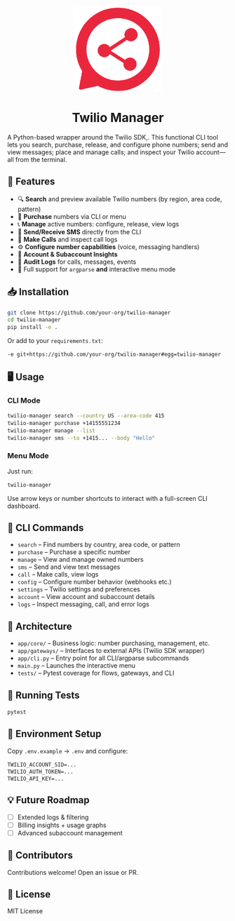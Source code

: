 
<p align="center">
  <img src="assets/logo.png" alt="Twilio Manager Logo" width="200" />
</p>

<h1 align="center">Twilio Manager</h1>

A Python-based wrapper around the Twilio SDK,. This functional CLI tool lets you search, purchase, release, and configure phone numbers; send and view messages; place and manage calls; and inspect your Twilio account—all from the terminal.

## 🚀 Features

- 🔍 **Search** and preview available Twilio numbers (by region, area code, pattern)
- 🛒 **Purchase** numbers via CLI or menu
- 📞 **Manage** active numbers: configure, release, view logs
- 💬 **Send/Receive SMS** directly from the CLI
- 📲 **Make Calls** and inspect call logs
- ⚙️ **Configure number capabilities** (voice, messaging handlers)
- 🧾 **Account & Subaccount Insights**
- 📜 **Audit Logs** for calls, messages, events
- 🧩 Full support for `argparse` **and** interactive menu mode

## 📥 Installation

```bash
git clone https://github.com/your-org/twilio-manager
cd twilio-manager
pip install -e .
```

Or add to your `requirements.txt`:
```
-e git+https://github.com/your-org/twilio-manager#egg=twilio-manager
```

## 🖥️ Usage

### CLI Mode

```bash
twilio-manager search --country US --area-code 415
twilio-manager purchase +14155551234
twilio-manager manage --list
twilio-manager sms --to +1415... --body "Hello"
```

### Menu Mode

Just run:

```bash
twilio-manager
```

Use arrow keys or number shortcuts to interact with a full-screen CLI dashboard.

## 📂 CLI Commands

- `search` – Find numbers by country, area code, or pattern
- `purchase` – Purchase a specific number
- `manage` – View and manage owned numbers
- `sms` – Send and view text messages
- `call` – Make calls, view logs
- `config` – Configure number behavior (webhooks etc.)
- `settings` – Twilio settings and preferences
- `account` – View account and subaccount details
- `logs` – Inspect messaging, call, and error logs

## 🧠 Architecture

- `app/core/` – Business logic: number purchasing, management, etc.
- `app/gateways/` – Interfaces to external APIs (Twilio SDK wrapper)
- `app/cli.py` – Entry point for all CLI/argparse subcommands
- `main.py` – Launches the interactive menu
- `tests/` – Pytest coverage for flows, gateways, and CLI

## 🧪 Running Tests

```bash
pytest
```

## 🔐 Environment Setup

Copy `.env.example` → `.env` and configure:

```
TWILIO_ACCOUNT_SID=...
TWILIO_AUTH_TOKEN=...
TWILIO_API_KEY=...
```

## 💡 Future Roadmap

- [ ] Extended logs & filtering
- [ ] Billing insights + usage graphs
- [ ] Advanced subaccount management

## 👥 Contributors

Contributions welcome! Open an issue or PR.

## 📄 License

MIT License
